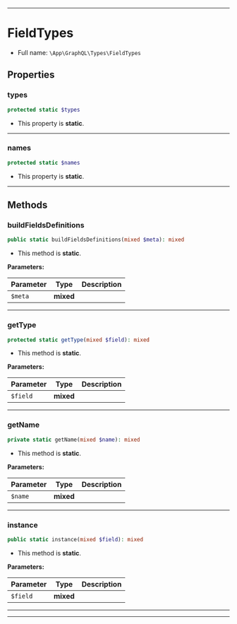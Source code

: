 ***

# FieldTypes





* Full name: `\App\GraphQL\Types\FieldTypes`



## Properties


### types



```php
protected static $types
```



* This property is **static**.


***

### names



```php
protected static $names
```



* This property is **static**.


***

## Methods


### buildFieldsDefinitions



```php
public static buildFieldsDefinitions(mixed $meta): mixed
```



* This method is **static**.




**Parameters:**

| Parameter | Type | Description |
|-----------|------|-------------|
| `$meta` | **mixed** |  |




***

### getType



```php
protected static getType(mixed $field): mixed
```



* This method is **static**.




**Parameters:**

| Parameter | Type | Description |
|-----------|------|-------------|
| `$field` | **mixed** |  |




***

### getName



```php
private static getName(mixed $name): mixed
```



* This method is **static**.




**Parameters:**

| Parameter | Type | Description |
|-----------|------|-------------|
| `$name` | **mixed** |  |




***

### instance



```php
public static instance(mixed $field): mixed
```



* This method is **static**.




**Parameters:**

| Parameter | Type | Description |
|-----------|------|-------------|
| `$field` | **mixed** |  |




***


***

